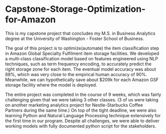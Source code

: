 # Capstone-Storage-Optimization-for-Amazon

This is my capstone project that concludes my M.S. in Business Analytics degree at the University of Washington - Foster School of Business.

The goal of this project is to optimize(automate) the item classification step in Amazon Global Specialty Fulfilment item storage facilities. We developed a multi-class classification model based on features engineered using NLP techniques, such as term frequency encoding, to accurately predict the right storage zone for each item. The eventual model accuracy was about 88%, which was very close to the empirical human accuracy of 90%. Meanwhile, we can hypothetically save about $209k for each Amazon GSF storage facility where the model is deployed. 

The entire project was completed in the course of 9 weeks, which was fairly challenging given that we were taking 3 other classes. (3 of us were taking on another marketing analytics project for Nestle-Starbucks Coffee Partners during the same time.) On top of the tight deadline, we were also learning Python and Natural Language Processing technique extensively for the first time in our program. Despite all challenges, we were able to deliver working models with fully documented python script for the stakeholders. 

